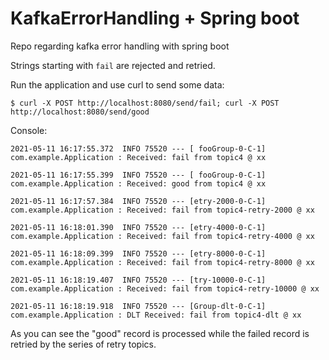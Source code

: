 # KafkaErrorHandling + Spring boot
Repo regarding kafka error handling with spring boot

Strings starting with `fail` are rejected and retried.

Run the application and use curl to send some data:

`$ curl -X POST http://localhost:8080/send/fail; curl -X POST http://localhost:8080/send/good`


Console:

`2021-05-11 16:17:55.372  INFO 75520 --- [ fooGroup-0-C-1] com.example.Application : Received: fail from topic4 @ xx`

`2021-05-11 16:17:55.399  INFO 75520 --- [ fooGroup-0-C-1] com.example.Application : Received: good from topic4 @ xx`

`2021-05-11 16:17:57.384  INFO 75520 --- [etry-2000-0-C-1] com.example.Application : Received: fail from topic4-retry-2000 @ xx`

`2021-05-11 16:18:01.390  INFO 75520 --- [etry-4000-0-C-1] com.example.Application : Received: fail from topic4-retry-4000 @ xx`

`2021-05-11 16:18:09.399  INFO 75520 --- [etry-8000-0-C-1] com.example.Application : Received: fail from topic4-retry-8000 @ xx`

`2021-05-11 16:18:19.407  INFO 75520 --- [try-10000-0-C-1] com.example.Application : Received: fail from topic4-retry-10000 @ xx`

`2021-05-11 16:18:19.918  INFO 75520 --- [Group-dlt-0-C-1] com.example.Application : DLT Received: fail from topic4-dlt @ xx`

As you can see the "good" record is processed while the failed record is retried by the series of retry topics.
